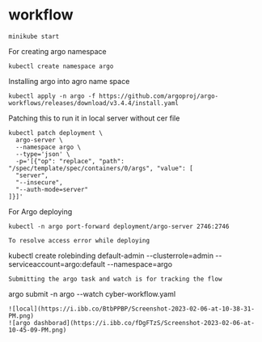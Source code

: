 # workflow
```
minikube start
```

For creating argo namespace
```
kubectl create namespace argo
```
Installing argo into agro name space
```
kubectl apply -n argo -f https://github.com/argoproj/argo-workflows/releases/download/v3.4.4/install.yaml
```
Patching this to run it in local server without cer file
```
kubectl patch deployment \
  argo-server \
  --namespace argo \
  --type='json' \
  -p='[{"op": "replace", "path": "/spec/template/spec/containers/0/args", "value": [
  "server",
  "--insecure",
  "--auth-mode=server"
]}]'
```
For Argo deploying
```
kubectl -n argo port-forward deployment/argo-server 2746:2746

To resolve access error while deploying
```
kubectl create rolebinding default-admin --clusterrole=admin --serviceaccount=argo:default --namespace=argo
```
Submitting the argo task and watch is for tracking the flow
```
argo submit -n argo --watch cyber-workflow.yaml
```
![local](https://i.ibb.co/BtbPPBP/Screenshot-2023-02-06-at-10-38-31-PM.png)
![argo dashborad](https://i.ibb.co/fDgFTzS/Screenshot-2023-02-06-at-10-45-09-PM.png)

